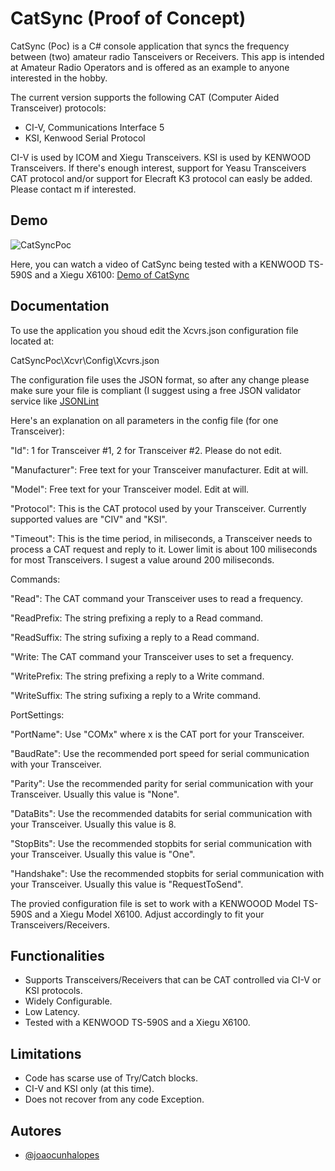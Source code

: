 
# CatSync (Proof of Concept)

CatSync (Poc) is a C# console application that syncs the frequency between (two) amateur radio Tansceivers or Receivers.
This app is intended at Amateur Radio Operators and is offered as an example to anyone interested in the hobby.

The current version supports the following CAT (Computer Aided Transceiver) protocols:

- CI-V, Communications Interface 5
- KSI, Kenwood Serial Protocol

CI-V is used by ICOM and Xiegu Transceivers. KSI is used by KENWOOD Transceivers.
If there's enough interest, support for Yeasu Transceivers CAT protocol and/or support for Elecraft K3 protocol can easly be added. Please contact m if interested.


## Demo

![CatSyncPoc](https://github.com/joaocunhalopes/catsyncpoc/assets/172989666/33b2c3f8-2b86-4d73-941d-66026f8ab2aa)

Here, you can watch a video of CatSync being tested with a KENWOOD TS-590S and a Xiegu X6100: [Demo of CatSync](https://www.youtube.com/watch?v=FZajYRjz7ec)


## Documentation

To use the application you shoud edit the Xcvrs.json configuration file located at:

CatSyncPoc\Xcvr\Config\Xcvrs.json

The configuration file uses the JSON format, so after any change please make sure your file is compliant (I suggest using a free JSON validator service like [JSONLint](https://jsonlint.com/)

Here's an explanation on all parameters in the config file (for one Transceiver):

"Id": 1 for Transceiver #1, 2 for Transceiver #2. Please do not edit.

"Manufacturer": Free text for your Transceiver manufacturer. Edit at will.

"Model": Free text for your Transceiver model. Edit at will.

"Protocol": This is the CAT protocol used by your Transceiver. Currently supported values are "CIV" and "KSI".

"Timeout": This is the time period, in miliseconds, a Transceiver needs to process a CAT request and reply to it. Lower limit is about 100 miliseconds for most Transceivers. I sugest a value around 200 miliseconds.

Commands:

"Read": The CAT command your Transceiver uses to read a frequency.

"ReadPrefix: The string prefixing a reply to a Read command.

"ReadSuffix: The string sufixing a reply to a Read command.

"Write: The CAT command your Transceiver uses to set a frequency.

"WritePrefix: The string prefixing a reply to a Write command.

"WriteSuffix: The string sufixing a reply to a Write command.


PortSettings:

"PortName": Use "COMx" where x is the CAT port for your Transceiver.

"BaudRate": Use the recommended port speed for serial communication with your Transceiver.

"Parity": Use the recommended parity for serial communication with your Transceiver. Usually this value is "None".

"DataBits": Use the recommended databits for serial communication with your Transceiver. Usually this value is 8.

"StopBits": Use the recommended stopbits for serial communication with your Transceiver. Usually this value is "One".

"Handshake": Use the recommended stopbits for serial communication with your Transceiver. Usually this value is "RequestToSend".


The provied configuration file is set to work with a KENWOOOD Model TS-590S and a Xiegu Model X6100. Adjust accordingly to fit your Transceivers/Receivers.


## Functionalities

- Supports Transceivers/Receivers that can be CAT controlled via CI-V or KSI protocols.
- Widely Configurable.
- Low Latency.
- Tested with a KENWOOD TS-590S and a Xiegu X6100.


## Limitations

- Code has scarse use of Try/Catch blocks.
- CI-V and KSI only (at this time).
- Does not recover from any code Exception.


## Autores

- [@joaocunhalopes](https://www.github.com/joaocunhalopes)
